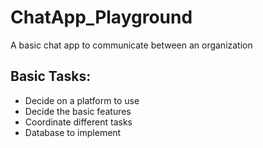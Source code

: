# ChatApp_Playground
A basic chat app to communicate between an organization

## Basic Tasks:
 - Decide on a platform to use
 - Decide the basic features
 - Coordinate different tasks
 - Database to implement
